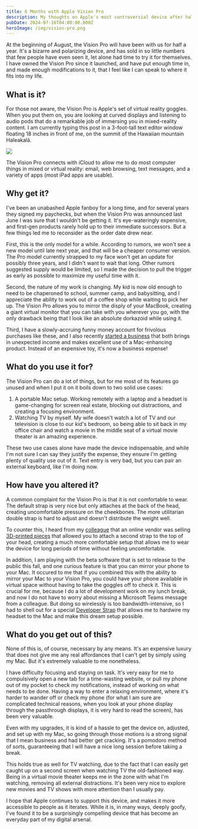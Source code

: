 ```yaml
---
title: 6 Months with Apple Vision Pro
description: My thoughts on Apple's most controversial device after half a year of use.
pubDate: 2024-07-16T04:00:00.000Z
heroImage: /img/vision-pro.png
---
```


At the beginning of August, the Vision Pro will have been with us for half a year.  It's a bizarre and polarizing device, and has sold in so little numbers that few people have even seen it, let alone had time to try it for themselves.  I have owned the Vision Pro since it launched, and have put enough time in, and made enough modifications to it, that I feel like I can speak to where it fits into my life.

## What is it?

For those not aware, the Vision Pro is Apple's set of virtual reality goggles.  When you put them on, you are looking at curved displays and listening to audio pods that do a remarkable job of immersing you in mixed-reality content.  I am currently typing this post in a 3-foot-tall text editor window floating 18 inches in front of me, on the summit of the Hawaiian mountain Haleakalā.

![](/img/hawaii-mountain.PNG)

The Vision Pro connects with iCloud to allow me to do most computer things in mixed or virtual reality: email, web browsing, text messages, and a variety of apps (most iPad apps are usable).

## Why get it?

I've been an unabashed Apple fanboy for a long time, and for several years they signed my paychecks, but when the Vision Pro was announced last June I was sure that I wouldn't be getting it.  It's eye-wateringly expensive, and first-gen products rarely hold up to their immediate successors.  But a few things led me to reconsider as the order date drew near.

First, this is the only model for a while.  According to rumors, we won't see a new model until late next year, and that will be a cheaper consumer version.  The Pro model currently strapped to my face won't get an update for possibly three years, and I didn't want to wait that long.  Other rumors suggested supply would be limited, so I made the decision to pull the trigger as early as possible to maximize my useful time with it.

Second, the nature of my work is changing.  My kid is now old enough to need to be chaperoned to school, summer camp, and babysitting, and I appreciate the ability to work out of a coffee shop while waiting to pick her up.  The Vision Pro allows you to mirror the disply of your MacBook, creating a giant virtual monitor that you can take with you wherever you go, with the only drawback being that I look like an absolute dorkazoid while using it.

Third, I have a slowly-accruing funny money account for frivolous purchases like these, and I also recently [started a business](https://tigerpajamas.com) that both brings in unexpected income and makes excellent use of a Mac-enhancing product.  Instead of an expensive toy, it's now a business expense!

## What do you use it for?

The Vision Pro can do a lot of things, but for me most of its features go unused and when I put it on it boils down to two solid use cases:

1. A portable Mac setup.  Working remotely with a laptop and a headset is game-changing for screen real estate, blocking out distractions, and creating a focusing environment.
2. Watching TV by myself.  My wife doesn't watch a lot of TV and our television is close to our kid's bedroom, so being able to sit back in my office chair and watch a movie in the middle seat of a virtual movie theater is an amazing experience.

These two use cases alone have made the device indispensable, and while I'm not sure I can say they justify the expense, they ensure I'm getting plenty of quality use out of it.  Text entry is very bad, but you can pair an external keyboard, like I'm doing now.

## How have you altered it?

A common complaint for the Vision Pro is that it is not comfortable to wear.  The default strap is very nice but only attaches at the back of the head, creating uncomfortable pressure on the cheekbones.  The more utilitarian double strap is hard to adjust and doesn't distribute the weight well.

To counter this, I heard from my [colleague](https://tigerpajamas.com/about/#jon) that an online vendor was selling [3D-printed pieces](https://www.etsy.com/listing/1680298384/solotop-dev-for-apple-vision-pro) that allowed you to attach a second strap to the top of your head, creating a much more comfortable setup that allows me to wear the device for long periods of time without feeling uncomfortable.

In addition, I am playing with the beta software that is set to release to the public this fall, and one curious feature is that you can mirror your phone to your Mac.  It occured to me that if you combined this with the ability to mirror your Mac to your Vision Pro, you could have your phone available in virtual space without having to take the goggles off to check it.  This is crucial for me, because I do a lot of development work on my lunch break, and now I do not have to worry about missing a Microsoft Teams message from a colleague.  But doing so wirelessly is too bandwidth-intensive, so I had to shell out for a special [Developer Strap](https://9to5mac.com/2024/02/06/hands-on-with-the-299-apple-vision-pro-developer-strap-stabler-mac-virtual-display-beta-downgrades-and-more/) that allows me to hardwire my headset to the Mac and make this dream setup possible.

## What do you get out of this?

None of this is, of course, necessary by any means.  It's an expensive luxury that does not give me any real affordances that I can't get by simply using my Mac.  But it's extremely valuable to me nonetheless.

I have difficulty focusing and staying on task.  It's very easy for me to compulsively open a new tab for a time-wasting website, or pull my phone out of my pocket to check my notifications, instead of working on what needs to be done.  Having a way to enter a relaxing environment, where it's harder to wander off or check my phone (for what I am sure are complicated technical reasons, when you look at your phone display through the passthrough displays, it is very hard to read the screen), has been very valuable.

Even with my upgrades, it is kind of a hassle to get the device on, adjusted, and set up with my Mac, so going through those motions is a strong signal that I mean business and had better get cracking.  It's a pomodoro method of sorts, guaranteeing that I will have a nice long session before taking a break.

This holds true as well for TV watching, due to the fact that I can easily get caught up on a second screen when watching TV the old-fashioned way.  Being in a virtual movie theater keeps me in the zone with what I'm watching, removing all external distractions.  It's been very nice to explore new movies and TV shows with more attention than I usually pay.

I hope that Apple continues to support this device, and makes it more accessible to people as it iterates.  While it is, in many ways, deeply goofy, I've found it to be a surprisingly compelling device that has become an everyday part of my digital arsenal.
